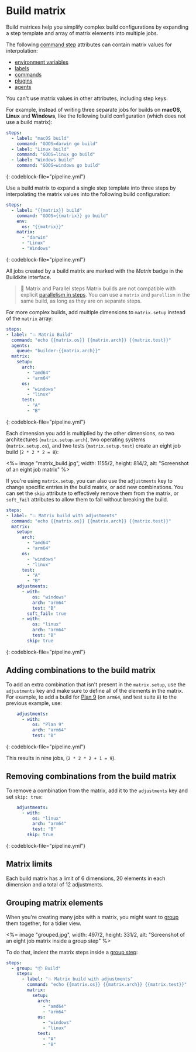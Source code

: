 # Build matrix

Build matrices help you simplify complex build configurations by expanding a step template and array of matrix elements into multiple jobs.


The following [command step](/docs/pipelines/command-step) attributes can contain matrix values for interpolation:

* [environment variables](/docs/pipelines/environment-variables)
* [labels](/docs/pipelines/command-step#label)
* [commands](/docs/pipelines/command-step#command-step-attributes)
* [plugins](/docs/pipelines/command-step#plugins)
* [agents](/docs/pipelines/command-step#agents)

You can't use matrix values in other attributes, including step keys.

For example, instead of writing three separate jobs for builds on **macOS**, **Linux** and **Windows**, like the following build configuration (which does not use a build matrix):

```yaml
steps:
  - label: "macOS build"
    command: "GOOS=darwin go build"
  - label: "Linux build"
    command: "GOOS=linux go build"
  - label: "Windows build"
    command: "GOOS=windows go build"
```
{: codeblock-file="pipeline.yml"}

Use a build matrix to expand a single step template into three steps by interpolating the matrix values into the following build configuration:

```yaml
steps:
  - label: "{{matrix}} build"
    command: "GOOS={{matrix}} go build"
    env:
      os: "{{matrix}}"
    matrix:
      - "darwin"
      - "Linux"
      - "Windows"
```
{: codeblock-file="pipeline.yml"}


All jobs created by a build matrix are marked with the _Matrix_ badge in the Buildkite interface.

>📘 Matrix and Parallel steps
> Matrix builds are not compatible with explicit <a href="/docs/tutorials/parallel-builds#parallel-jobs">parallelism in steps</a>. You can use a <code>matrix</code> and <code>parellism</code> in the same build, as long as they are on separate steps.

For more complex builds, add multiple dimensions to `matrix.setup` instead of the `matrix` array:

```yaml
steps:
- label: "💥 Matrix Build"
  command: "echo {{matrix.os}} {{matrix.arch}} {{matrix.test}}"
  agents:
    queue: "builder-{{matrix.arch}}"
  matrix:
    setup:
      arch:
        - "amd64"
        - "arm64"
      os:
        - "windows"
        - "linux"
      test:
        - "A"
        - "B"
```
{: codeblock-file="pipeline.yml"}

Each dimension you add is multiplied by the other dimensions, so two architectures (`matrix.setup.arch`), two operating systems (`matrix.setup.os`), and two tests (`matrix.setup.test`) create an eight job build (`2 * 2 * 2 = 8`):

<%= image "matrix_build.jpg", width: 1155/2, height: 814/2, alt: "Screenshot of an eight job matrix" %>

If you're using `matrix.setup`, you can also use the `adjustments` key to change specific entries in the build matrix, or add new combinations. You can set the `skip` attribute to effectively remove them from the matrix, or `soft_fail` attributes to allow them to fail without breaking the build.

```yaml
steps:
- label: "💥 Matrix build with adjustments"
  command: "echo {{matrix.os}} {{matrix.arch}} {{matrix.test}}"
  matrix:
    setup:
      arch:
        - "amd64"
        - "arm64"
      os:
        - "windows"
        - "linux"
      test:
        - "A"
        - "B"
    adjustments:
      - with:
          os: "windows"
          arch: "arm64"
          test: "B"
        soft_fail: true
      - with:
          os: "linux"
          arch: "arm64"
          test: "B"
        skip: true
```
{: codeblock-file="pipeline.yml"}


## Adding combinations to the build matrix

To add an extra combination that isn't present in the `matrix.setup`, use the `adjustments` key and make sure to define all of the elements in the matrix. For example, to add a build for [Plan 9](https://en.wikipedia.org/wiki/Plan_9_from_Bell_Labs) (on `arm64`, and test suite `B`) to the previous example, use:

```yaml
    adjustments:
      - with:
          os: "Plan 9"
          arch: "arm64"
          test: "B"
```
{: codeblock-file="pipeline.yml"}


This results in nine jobs, (`2 * 2 * 2 + 1 = 9`).

## Removing combinations from the build matrix

To remove a combination from the matrix, add it to the `adjustments` key and set `skip: true`:

```yaml
    adjustments:
      - with:
          os: "linux"
          arch: "arm64"
          test: "B"
        skip: true
```
{: codeblock-file="pipeline.yml"}

## Matrix limits

Each build matrix has a limit of 6 dimensions, 20 elements in each dimension and a total of 12 adjustments.

## Grouping matrix elements

When you're creating many jobs with a matrix, you might want to [group](/docs/pipelines/group-step) them together, for a tidier view.

<%= image "grouped.jpg", width: 497/2, height: 331/2, alt: "Screenshot of an eight job matrix inside a group step" %>

To do that, indent the matrix steps inside a [group step](/docs/pipelines/group-step):

```yaml
steps:
  - group: "📦 Build"
    steps:
      - label: "💥 Matrix build with adjustments"
        command: "echo {{matrix.os}} {{matrix.arch}} {{matrix.test}}"
        matrix:
          setup:
            arch:
              - "amd64"
              - "arm64"
            os:
              - "windows"
              - "linux"
            test:
              - "A"
              - "B"
```
